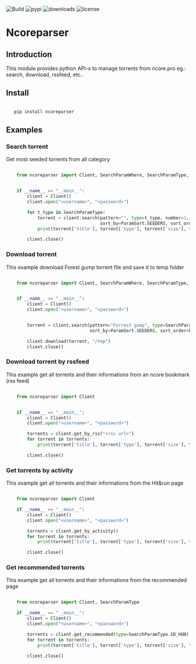 ![Build](https://img.shields.io/github/workflow/status/radaron/ncoreparser/Python%20application?style=for-the-badge)
![pypi](https://img.shields.io/pypi/v/ncoreparser?style=for-the-badge)
![downloads](https://img.shields.io/pypi/dm/ncoreparser?style=for-the-badge)
![license](https://img.shields.io/github/license/radaron/ncoreparser?style=for-the-badge)

# Ncoreparser

## Introduction

This module provides python API-s to manage torrents from ncore.pro eg.: search, download, rssfeed, etc..


## Install


``` bash

   pip install ncoreparser
```

## Examples



### Search torrent
Get most seeded torrents from all category

``` python

    from ncoreparser import Client, SearchParamWhere, SearchParamType, ParamSort, ParamSeq


    if __name__ == "__main__":
        client = Client()
        client.open("<username>", "<password>")

        for t_type in SearchParamType:
            torrent = client.search(pattern="", type=t_type, number=1,
                                    sort_by=ParamSort.SEEDERS, sort_order=ParamSeq.DECREASING)[0]
            print(torrent['title'], torrent['type'], torrent['size'], torrent['id'])

        client.close()
```

### Download torrent
This example download Forest gump torrent file and save it to temp folder

``` python

    from ncoreparser import Client, SearchParamWhere, SearchParamType, ParamSort, ParamSeq


    if __name__ == "__main__":
        client = Client()
        client.open("<username>", "<password>")


        torrent = client.search(pattern="Forrest gump", type=SearchParamType.SD_HUN, number=1,
                                sort_by=ParamSort.SEEDERS, sort_order=ParamSeq.DECREASING)[0]

        client.download(torrent, "/tmp")
        client.close()
```

### Download torrent by rssfeed
This example get all torrents and their informations from an ncore bookmark (rss feed)

``` python

    from ncoreparser import Client


    if __name__ == "__main__":
        client = Client()
        client.open("<username>", "<password>")

        torrents = client.get_by_rss("<rss url>")
        for torrent in torrents:
            print(torrent['title'], torrent['type'], torrent['size'], torrent['id'])

        client.close()
```

### Get torrents by activity
This example get all torrents and their informations from the Hit&run page

``` python

    from ncoreparser import Client

    if __name__ == "__main__":
        client = Client()
        client.open("<username>", "<password>")

        torrents = client.get_by_activity()
        for torrent in torrents:
            print(torrent['title'], torrent['type'], torrent['size'], torrent['id'], torrent['rate'], torrent['remaining'])

        client.close()
```

### Get recommended torrents
This example get all torrents and their informations from the recommended page

``` python

    from ncoreparser import Client, SearchParamType

    if __name__ == "__main__":
        client = Client()
        client.open("<username>", "<password>")

        torrents = client.get_recommended(type=SearchParamType.SD_HUN)
        for torrent in torrents:
            print(torrent['title'], torrent['type'], torrent['size'], torrent['id'])

        client.close()
```
